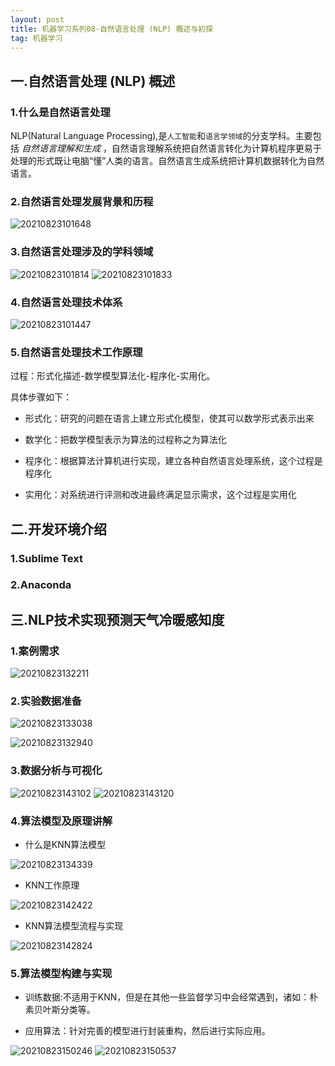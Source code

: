 ```yaml
---
layout: post
title: 机器学习系列08-自然语言处理 (NLP) 概述与初探
tag: 机器学习
---
```


## 一.自然语言处理 (NLP) 概述

### 1.什么是自然语言处理

NLP(Natural Language Processing),是`人工智能`和`语言学领域`的分支学科。主要包括 *自然语言理解和生成* ，自然语言理解系统把自然语言转化为计算机程序更易于处理的形式既让电脑“懂”人类的语言。自然语言生成系统把计算机数据转化为自然语言。

### 2.自然语言处理发展背景和历程

![20210823101648](https://cdn.jsdelivr.net/gh/luckykang/picture_bed/blogs_images/20210823101648.png)

### 3.自然语言处理涉及的学科领域

![20210823101814](https://cdn.jsdelivr.net/gh/luckykang/picture_bed/blogs_images/20210823101814.png)
![20210823101833](https://cdn.jsdelivr.net/gh/luckykang/picture_bed/blogs_images/20210823101833.png)

### 4.自然语言处理技术体系

![20210823101447](https://cdn.jsdelivr.net/gh/luckykang/picture_bed/blogs_images/20210823101447.png)

### 5.自然语言处理技术工作原理

过程：形式化描述-数学模型算法化-程序化-实用化。

具体步骤如下：

* 形式化：研究的问题在语言上建立形式化模型，使其可以数学形式表示出来

* 数学化：把数学模型表示为算法的过程称之为算法化

* 程序化：根据算法计算机进行实现，建立各种自然语言处理系统，这个过程是程序化

* 实用化：对系统进行评测和改进最终满足显示需求，这个过程是实用化

## 二.开发环境介绍

### 1.Sublime Text

### 2.Anaconda

## 三.NLP技术实现预测天气冷暖感知度

### 1.案例需求

![20210823132211](https://cdn.jsdelivr.net/gh/luckykang/picture_bed/blogs_images/20210823132211.png)

### 2.实验数据准备

![20210823133038](https://cdn.jsdelivr.net/gh/luckykang/picture_bed/blogs_images/20210823133038.png)

![20210823132940](https://cdn.jsdelivr.net/gh/luckykang/picture_bed/blogs_images/20210823132940.png)

### 3.数据分析与可视化

![20210823143102](https://cdn.jsdelivr.net/gh/luckykang/picture_bed/blogs_images/20210823143102.png)
![20210823143120](https://cdn.jsdelivr.net/gh/luckykang/picture_bed/blogs_images/20210823143120.png)

### 4.算法模型及原理讲解

* 什么是KNN算法模型

![20210823134339](https://cdn.jsdelivr.net/gh/luckykang/picture_bed/blogs_images/20210823134339.png)

* KNN工作原理

![20210823142422](https://cdn.jsdelivr.net/gh/luckykang/picture_bed/blogs_images/20210823142422.png)

* KNN算法模型流程与实现

![20210823142824](https://cdn.jsdelivr.net/gh/luckykang/picture_bed/blogs_images/20210823142824.png)

### 5.算法模型构建与实现

* 训练数据:不适用于KNN，但是在其他一些监督学习中会经常遇到，诸如：朴素贝叶斯分类等。

* 应用算法：针对完善的模型进行封装重构，然后进行实际应用。

![20210823150246](https://cdn.jsdelivr.net/gh/luckykang/picture_bed/blogs_images/20210823150246.png)
![20210823150537](https://cdn.jsdelivr.net/gh/luckykang/picture_bed/blogs_images/20210823150537.png)

